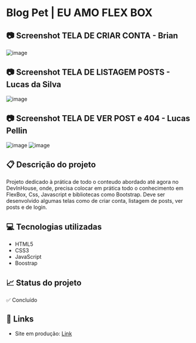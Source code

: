 # Blog Pet | EU AMO FLEX BOX

## 📷 Screenshot TELA DE CRIAR CONTA - Brian
![image](https://github.com/user-attachments/assets/5d96a7c9-37de-4796-8f1f-9de9d64e9fe9)

## 📷 Screenshot TELA DE LISTAGEM POSTS - Lucas da Silva
![image](https://github.com/user-attachments/assets/d15dcfec-e2a9-46e4-b0e9-e5187d8c58fd)

## 📷 Screenshot TELA DE VER POST e 404 - Lucas Pellin
![image](https://github.com/user-attachments/assets/be816b85-6a4d-4b62-8a55-b94b7b8af0f1)
![image](https://github.com/user-attachments/assets/ad283117-d748-41f8-b236-fccd2e57c2c1)


## 📋 Descrição do projeto
Projeto dedicado à prática de todo o conteudo abordado até agora no DevInHouse, onde, precisa colocar em prática todo o conhecimento em FlexBox, Css, Javascript e bibliotecas como Bootstrap.
Deve ser desenvolvido algumas telas como de criar conta, listagem de posts, ver posts e de login.

## 💻 Tecnologias utilizadas
- HTML5
- CSS3
- JavaScript
- Boostrap

## 📈 Status do projeto
✅ Concluído

## 🔗 Links 
- Site em produção: [Link](          "Link")
